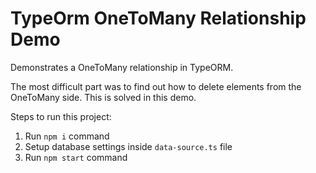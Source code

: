 # TypeOrm OneToMany Relationship Demo

Demonstrates a OneToMany relationship in TypeORM.

The most difficult part was to find out how to delete elements from the OneToMany side. This is solved in this demo.

Steps to run this project:

1. Run `npm i` command
2. Setup database settings inside `data-source.ts` file
3. Run `npm start` command
